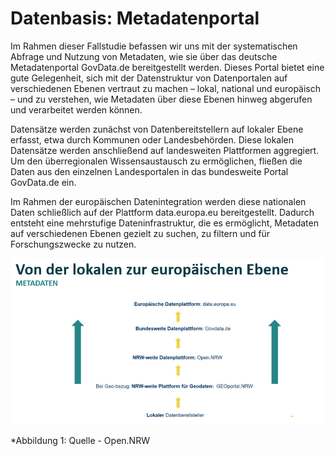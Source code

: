 # Datenbasis: Metadatenportal
Im Rahmen dieser Fallstudie befassen wir uns mit der systematischen Abfrage und Nutzung von Metadaten, wie sie über das deutsche Metadatenportal GovData.de bereitgestellt werden. Dieses Portal bietet eine gute Gelegenheit, sich mit der Datenstruktur von Datenportalen auf verschiedenen Ebenen vertraut zu machen – lokal, national und europäisch – und zu verstehen, wie Metadaten über diese Ebenen hinweg abgerufen und verarbeitet werden können.

Datensätze werden zunächst von Datenbereitstellern auf lokaler Ebene erfasst, etwa durch Kommunen oder Landesbehörden. Diese lokalen Datensätze werden anschließend auf landesweiten Plattformen aggregiert. Um den überregionalen Wissensaustausch zu ermöglichen, fließen die Daten aus den einzelnen Landesportalen in das bundesweite Portal GovData.de ein.

Im Rahmen der europäischen Datenintegration werden diese nationalen Daten schließlich auf der Plattform data.europa.eu bereitgestellt. Dadurch entsteht eine mehrstufige Dateninfrastruktur, die es ermöglicht, Metadaten auf verschiedenen Ebenen gezielt zu suchen, zu filtern und für Forschungszwecke zu nutzen.

![Datenstruktur](Ebenen.png)


*Abbildung 1: Quelle - Open.NRW
